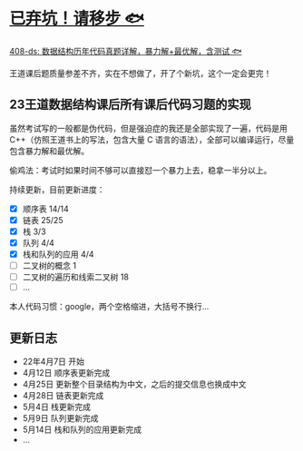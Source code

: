 # [已弃坑！请移步 🐟](https://github.com/mancuoj/408-ds)

[408-ds: 数据结构历年代码真题详解，暴力解+最优解，含测试 🐟](https://github.com/mancuoj/408-ds)

王道课后题质量参差不齐，实在不想做了，开了个新坑，这个一定会更完！

## 23王道数据结构课后所有课后代码习题的实现

虽然考试写的一般都是伪代码，但是强迫症的我还是全部实现了一遍，代码是用 C++（仿照王道书上的写法，包含大量 C 语言的语法），全部可以编译运行，尽量包含暴力解和最优解。

偷鸡法：考试时如果时间不够可以直接怼一个暴力上去，稳拿一半分以上。

持续更新，目前更新进度：

- [x] 顺序表 14/14
- [x] 链表 25/25
- [x] 栈 3/3
- [x] 队列 4/4
- [x] 栈和队列的应用 4/4
- [ ] 二叉树的概念 1
- [ ] 二叉树的遍历和线索二叉树 18
- [ ] ...

本人代码习惯：google，两个空格缩进，大括号不换行...

## 更新日志

- 22年4月7日 开始
- 4月12日 顺序表更新完成
- 4月25日 更新整个目录结构为中文，之后的提交信息也换成中文
- 4月28日 链表更新完成
- 5月4日 栈更新完成
- 5月9日 队列更新完成
- 5月14日 栈和队列的应用更新完成
- ...
